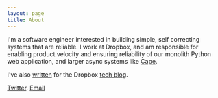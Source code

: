 ```yaml
---
layout: page
title: About
---
```


I'm a software engineer interested in building simple, self correcting systems that are reliable. I work at Dropbox, and am responsible for enabling product velocity and ensuring reliability of our monolith Python web application, and larger async systems like [Cape](https://dropbox.tech/infrastructure/cape-technical-deep-dive).

I've also [written](https://dropbox.tech/application/speeding-up-a-git-monorepo-at-dropbox-with--200-lines-of-code) for the Dropbox [tech blog](https://dropbox.tech/tech/2019/05/athena-our-automated-build-health-management-system). 

[Twitter](https://twitter.com/utsav_sha). [Email](mailto:utsavkunalshah+website@gmail.com)
